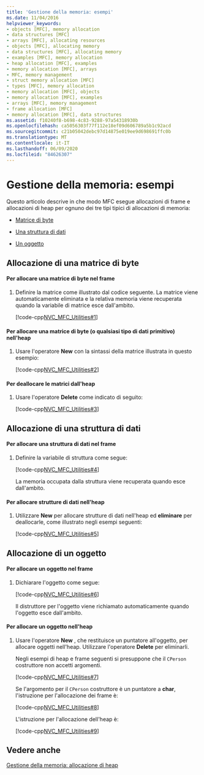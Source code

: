 ```yaml
---
title: 'Gestione della memoria: esempi'
ms.date: 11/04/2016
helpviewer_keywords:
- objects [MFC], memory allocation
- data structures [MFC]
- arrays [MFC], allocating resources
- objects [MFC], allocating memory
- data structures [MFC], allocating memory
- examples [MFC], memory allocation
- heap allocation [MFC], examples
- memory allocation [MFC], arrays
- MFC, memory management
- struct memory allocation [MFC]
- types [MFC], memory allocation
- memory allocation [MFC], objects
- memory allocation [MFC], examples
- arrays [MFC], memory management
- frame allocation [MFC]
- memory allocation [MFC], data structures
ms.assetid: f10240f8-b698-4c83-9288-97a54318930b
ms.openlocfilehash: ca5056303f77f112e18ef09d606789a5b1c92acd
ms.sourcegitcommit: c21b05042debc97d14875e019ee9d698691ffc0b
ms.translationtype: MT
ms.contentlocale: it-IT
ms.lasthandoff: 06/09/2020
ms.locfileid: "84626307"
---
```

# <a name="memory-management-examples"></a>Gestione della memoria: esempi

Questo articolo descrive in che modo MFC esegue allocazioni di frame e allocazioni di heap per ognuno dei tre tipi tipici di allocazioni di memoria:

- [Matrice di byte](#_core_allocation_of_an_array_of_bytes)

- [Una struttura di dati](#_core_allocation_of_a_data_structure)

- [Un oggetto](#_core_allocation_of_an_object)

## <a name="allocation-of-an-array-of-bytes"></a><a name="_core_allocation_of_an_array_of_bytes"></a>Allocazione di una matrice di byte

#### <a name="to-allocate-an-array-of-bytes-on-the-frame"></a>Per allocare una matrice di byte nel frame

1. Definire la matrice come illustrato dal codice seguente. La matrice viene automaticamente eliminata e la relativa memoria viene recuperata quando la variabile di matrice esce dall'ambito.

   [!code-cpp[NVC_MFC_Utilities#1](codesnippet/cpp/memory-management-examples_1.cpp)]

#### <a name="to-allocate-an-array-of-bytes-or-any-primitive-data-type-on-the-heap"></a>Per allocare una matrice di byte (o qualsiasi tipo di dati primitivo) nell'heap

1. Usare l'operatore **New** con la sintassi della matrice illustrata in questo esempio:

   [!code-cpp[NVC_MFC_Utilities#2](codesnippet/cpp/memory-management-examples_2.cpp)]

#### <a name="to-deallocate-the-arrays-from-the-heap"></a>Per deallocare le matrici dall'heap

1. Usare l'operatore **Delete** come indicato di seguito:

   [!code-cpp[NVC_MFC_Utilities#3](codesnippet/cpp/memory-management-examples_3.cpp)]

## <a name="allocation-of-a-data-structure"></a><a name="_core_allocation_of_a_data_structure"></a>Allocazione di una struttura di dati

#### <a name="to-allocate-a-data-structure-on-the-frame"></a>Per allocare una struttura di dati nel frame

1. Definire la variabile di struttura come segue:

   [!code-cpp[NVC_MFC_Utilities#4](codesnippet/cpp/memory-management-examples_4.cpp)]

   La memoria occupata dalla struttura viene recuperata quando esce dall'ambito.

#### <a name="to-allocate-data-structures-on-the-heap"></a>Per allocare strutture di dati nell'heap

1. Utilizzare **New** per allocare strutture di dati nell'heap ed **eliminare** per deallocarle, come illustrato negli esempi seguenti:

   [!code-cpp[NVC_MFC_Utilities#5](codesnippet/cpp/memory-management-examples_5.cpp)]

## <a name="allocation-of-an-object"></a><a name="_core_allocation_of_an_object"></a>Allocazione di un oggetto

#### <a name="to-allocate-an-object-on-the-frame"></a>Per allocare un oggetto nel frame

1. Dichiarare l'oggetto come segue:

   [!code-cpp[NVC_MFC_Utilities#6](codesnippet/cpp/memory-management-examples_6.cpp)]

   Il distruttore per l'oggetto viene richiamato automaticamente quando l'oggetto esce dall'ambito.

#### <a name="to-allocate-an-object-on-the-heap"></a>Per allocare un oggetto nell'heap

1. Usare l'operatore **New** , che restituisce un puntatore all'oggetto, per allocare oggetti nell'heap. Utilizzare l'operatore **Delete** per eliminarli.

   Negli esempi di heap e frame seguenti si presuppone che il `CPerson` costruttore non accetti argomenti.

   [!code-cpp[NVC_MFC_Utilities#7](codesnippet/cpp/memory-management-examples_7.cpp)]

   Se l'argomento per il `CPerson` costruttore è un puntatore a **char**, l'istruzione per l'allocazione dei frame è:

   [!code-cpp[NVC_MFC_Utilities#8](codesnippet/cpp/memory-management-examples_8.cpp)]

   L'istruzione per l'allocazione dell'heap è:

   [!code-cpp[NVC_MFC_Utilities#9](codesnippet/cpp/memory-management-examples_9.cpp)]

## <a name="see-also"></a>Vedere anche

[Gestione della memoria: allocazione di heap](memory-management-heap-allocation.md)

